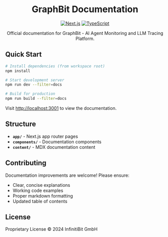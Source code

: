 <div align="center">

# GraphBit Documentation

[![Next.js](https://img.shields.io/badge/Next.js-15-black?style=flat-square&logo=next.js)](https://nextjs.org/)
[![TypeScript](https://img.shields.io/badge/TypeScript-5-blue?style=flat-square&logo=typescript)](https://www.typescriptlang.org/)

Official documentation for GraphBit - AI Agent Monitoring and LLM Tracing Platform.

</div>

## Quick Start

```bash
# Install dependencies (from workspace root)
npm install

# Start development server
npm run dev --filter=docs

# Build for production
npm run build --filter=docs
```

Visit [http://localhost:3001](http://localhost:3001) to view the documentation.

## Structure

- **`app/`** - Next.js app router pages
- **`components/`** - Documentation components
- **`content/`** - MDX documentation content

## Contributing

Documentation improvements are welcome! Please ensure:

- Clear, concise explanations
- Working code examples
- Proper markdown formatting
- Updated table of contents

## License

Proprietary License © 2024 InfinitiBit GmbH
